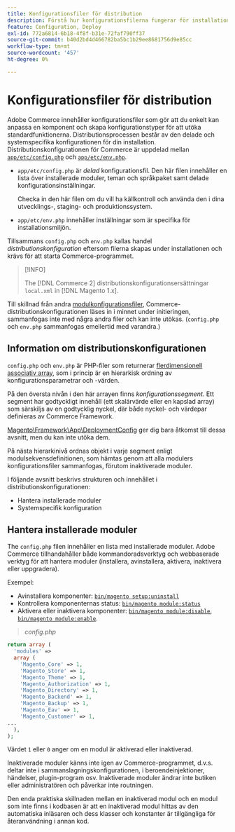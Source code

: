 ```yaml
---
title: Konfigurationsfiler för distribution
description: Förstå hur konfigurationsfilerna fungerar för installation av Commerce-programmet.
feature: Configuration, Deploy
exl-id: 772a6814-6b18-4f8f-b31e-72faf790ff37
source-git-commit: b40d2bd4d466782ba5bc1b29ee8681756d9e85cc
workflow-type: tm+mt
source-wordcount: '457'
ht-degree: 0%

---
```


# Konfigurationsfiler för distribution

Adobe Commerce innehåller konfigurationsfiler som gör att du enkelt kan anpassa en komponent och skapa konfigurationstyper för att utöka standardfunktionerna. Distributionsprocessen består av den delade och systemspecifika konfigurationen för din installation. Distributionskonfigurationen för Commerce är uppdelad mellan [`app/etc/config.php`](../reference/config-reference-configphp.md) och [`app/etc/env.php`](../reference/config-reference-envphp.md).

- `app/etc/config.php` är _delad_ konfigurationsfil.
Den här filen innehåller en lista över installerade moduler, teman och språkpaket samt delade konfigurationsinställningar.

  Checka in den här filen om du vill ha källkontroll och använda den i dina utvecklings-, staging- och produktionssystem.

- `app/etc/env.php` innehåller inställningar som är specifika för installationsmiljön.

Tillsammans `config.php` och `env.php` kallas handel _distributionskonfiguration_ eftersom filerna skapas under installationen och krävs för att starta Commerce-programmet.

>[!INFO]
>
>The [!DNL Commerce 2] distributionskonfigurationsersättningar `local.xml` in [!DNL Magento 1.x].

Till skillnad från andra [modulkonfigurationsfiler](../reference/module-files.md), Commerce-distributionskonfigurationen läses in i minnet under initieringen, sammanfogas inte med några andra filer och kan inte utökas. (`config.php` och `env.php` sammanfogas emellertid med varandra.)

## Information om distributionskonfigurationen

`config.php` och `env.php` är PHP-filer som returnerar [flerdimensionell associativ array](https://www.w3schools.com:443/php/php_arrays.asp), som i princip är en hierarkisk ordning av konfigurationsparametrar och -värden.

På den översta nivån i den här arrayen finns _konfigurationssegment_. Ett segment har godtyckligt innehåll (ett skalärvärde eller en kapslad array) som särskiljs av en godtycklig nyckel, där både nyckel- och värdepar definieras av Commerce Framework.

[Magento\Framework\App\DeploymentConfig](https://github.com/magento/magento2/blob/2.4/lib/internal/Magento/Framework/App/DeploymentConfig.php) ger dig bara åtkomst till dessa avsnitt, men du kan inte utöka dem.

På nästa hierarkinivå ordnas objekt i varje segment enligt modulsekvensdefinitionen, som hämtas genom att alla modulers konfigurationsfiler sammanfogas, förutom inaktiverade moduler.

I följande avsnitt beskrivs strukturen och innehållet i distributionskonfigurationen:

- Hantera installerade moduler
- Systemspecifik konfiguration

## Hantera installerade moduler

The `config.php` filen innehåller en lista med installerade moduler. Adobe Commerce tillhandahåller både kommandoradsverktyg och webbaserade verktyg för att hantera moduler (installera, avinstallera, aktivera, inaktivera eller uppgradera).

Exempel:

- Avinstallera komponenter: [`bin/magento setup:uninstall`](../../installation/tutorials/uninstall-modules.md)
- Kontrollera komponenternas status: [`bin/magento module:status`](https://devdocs.magento.com/guides/v2.4/reference/cli/magento.html#modulestatus)
- Aktivera eller inaktivera komponenter: [`bin/magento module:disable`](../../installation/tutorials/manage-modules.md), [`bin/magento module:enable`](../../installation/tutorials/manage-modules.md).

> _config.php_

```php
return array (
  'modules' =>
  array (
    'Magento_Core' => 1,
    'Magento_Store' => 1,
    'Magento_Theme' => 1,
    'Magento_Authorization' => 1,
    'Magento_Directory' => 1,
    'Magento_Backend' => 1,
    'Magento_Backup' => 1,
    'Magento_Eav' => 1,
    'Magento_Customer' => 1,
...
  ),
);
```

Värdet `1` eller `0` anger om en modul är aktiverad eller inaktiverad.

Inaktiverade moduler känns inte igen av Commerce-programmet, d.v.s. deltar inte i sammanslagningskonfigurationen, i beroendeinjektioner, händelser, plugin-program osv. Inaktiverade moduler ändrar inte butiken eller administratören och påverkar inte routningen.

Den enda praktiska skillnaden mellan en inaktiverad modul och en modul som inte finns i kodbasen är att en inaktiverad modul hittas av den automatiska inläsaren och dess klasser och konstanter är tillgängliga för återanvändning i annan kod.
